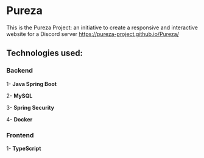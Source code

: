 # Pureza
This is the Pureza Project: an initiative to create a responsive and interactive website for a Discord server
https://pureza-project.github.io/Pureza/
## Technologies used:
### Backend
1- **Java Spring Boot**

2- **MySQL**

3- **Spring Security**

4- **Docker**

### Frontend
1- **TypeScript**
